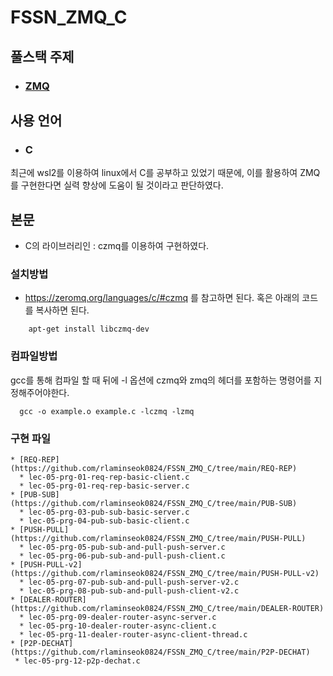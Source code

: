 # FSSN_ZMQ_C

## 풀스택 주제
 * ### [ZMQ](https://zeromq.org/)

## 사용 언어
* ### C

최근에 wsl2를 이용하여 linux에서 C를 공부하고 있었기 때문에, 이를 활용하여 ZMQ를 구현한다면 실력 향상에 도움이 될 것이라고 판단하였다.

## 본문
  * C의 라이브러리인 : czmq를 이용하여 구현하였다.

  ### 설치방법
  * https://zeromq.org/languages/c/#czmq 를 참고하면 된다. 혹은 아래의 코드를 복사하면 된다.
``` 
    apt-get install libczmq-dev
```
  ### 컴파일방법
  gcc를 통해 컴파일 할 때 뒤에 -l 옵션에 czmq와 zmq의 헤더를 포함하는 명령어를 지정해주어야한다.

  ```
    gcc -o example.o example.c -lczmq -lzmq
  ```

  ### 구현 파일
    * [REQ-REP](https://github.com/rlaminseok0824/FSSN_ZMQ_C/tree/main/REQ-REP)
      * lec-05-prg-01-req-rep-basic-client.c
      * lec-05-prg-01-req-rep-basic-server.c
    * [PUB-SUB](https://github.com/rlaminseok0824/FSSN_ZMQ_C/tree/main/PUB-SUB)
      * lec-05-prg-03-pub-sub-basic-server.c
      * lec-05-prg-04-pub-sub-basic-client.c
    * [PUSH-PULL](https://github.com/rlaminseok0824/FSSN_ZMQ_C/tree/main/PUSH-PULL)
      * lec-05-prg-05-pub-sub-and-pull-push-server.c
      * lec-05-prg-06-pub-sub-and-pull-push-client.c
    * [PUSH-PULL-v2](https://github.com/rlaminseok0824/FSSN_ZMQ_C/tree/main/PUSH-PULL-v2)
      * lec-05-prg-07-pub-sub-and-pull-push-server-v2.c
      * lec-05-prg-08-pub-sub-and-pull-push-client-v2.c
    * [DEALER-ROUTER](https://github.com/rlaminseok0824/FSSN_ZMQ_C/tree/main/DEALER-ROUTER)
      * lec-05-prg-09-dealer-router-async-server.c
      * lec-05-prg-10-dealer-router-async-client.c
      * lec-05-prg-11-dealer-router-async-client-thread.c
    * [P2P-DECHAT](https://github.com/rlaminseok0824/FSSN_ZMQ_C/tree/main/P2P-DECHAT)
     * lec-05-prg-12-p2p-dechat.c

 


